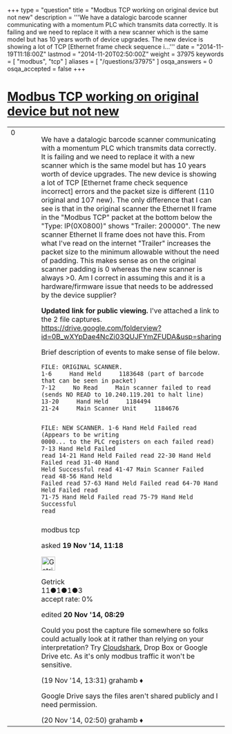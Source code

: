 +++
type = "question"
title = "Modbus TCP working on original device but not new"
description = '''We have a datalogic barcode scanner communicating with a momentum PLC which transmits data correctly. It is failing and we need to replace it with a new scanner which is the same model but has 10 years worth of device upgrades.  The new device is showing a lot of TCP [Ethernet frame check sequence i...'''
date = "2014-11-19T11:18:00Z"
lastmod = "2014-11-20T02:50:00Z"
weight = 37975
keywords = [ "modbus", "tcp" ]
aliases = [ "/questions/37975" ]
osqa_answers = 0
osqa_accepted = false
+++

<div class="headNormal">

# [Modbus TCP working on original device but not new](/questions/37975/modbus-tcp-working-on-original-device-but-not-new)

</div>

<div id="main-body">

<div id="askform">

<table id="question-table" style="width:100%;"><colgroup><col style="width: 50%" /><col style="width: 50%" /></colgroup><tbody><tr class="odd"><td style="width: 30px; vertical-align: top"><div class="vote-buttons"><span id="post-37975-upvote" class="ajax-command post-vote up" rel="nofollow" title="I like this post (click again to cancel)"> </span><div id="post-37975-score" class="post-score" title="current number of votes">0</div><span id="post-37975-downvote" class="ajax-command post-vote down" rel="nofollow" title="I dont like this post (click again to cancel)"> </span> <span id="favorite-mark" class="ajax-command favorite-mark" rel="nofollow" title="mark/unmark this question as favorite (click again to cancel)"> </span><div id="favorite-count" class="favorite-count"></div></div></td><td><div id="item-right"><div class="question-body"><p>We have a datalogic barcode scanner communicating with a momentum PLC which transmits data correctly. It is failing and we need to replace it with a new scanner which is the same model but has 10 years worth of device upgrades. The new device is showing a lot of TCP [Ethernet frame check sequence incorrect] errors and the packet size is different (110 original and 107 new). The only difference that I can see is that in the original scanner the Ethernet II frame in the "Modbus TCP" packet at the bottom below the "Type: IP(0X0800)" shows "Trailer: 200000". The new scanner Ethernet II frame does not have this. From what I've read on the internet "Trailer" increases the packet size to the minimum allowable without the need of padding. This makes sense as on the original scanner padding is 0 whereas the new scanner is always &gt;0. Am I correct in assuming this and it is a hardware/firmware issue that needs to be addressed by the device supplier?<br />
</p><p><strong>Updated link for public viewing.</strong> I've attached a link to the 2 file captures. <a href="https://drive.google.com/folderview?id=0B_wXYpDae4NcZi03QUJFYmZFUDA&amp;usp=sharing">https://drive.google.com/folderview?id=0B_wXYpDae4NcZi03QUJFYmZFUDA&amp;usp=sharing</a></p><p>Brief description of events to make sense of file below.</p><pre><code>FILE: ORIGINAL SCANNER.
1-6     Hand Held     1183648 (part of barcode that can be seen in packet)
7-12     No Read     Main scanner failed to read (sends NO READ to 10.240.119.201 to halt line)
13-20     Hand Held     1184494
21-24     Main Scanner Unit     1184676

FILE: NEW SCANNER.
1-6     Hand Held     Failed read (Appears to be writing 0000... to the PLC registers on each failed read)
7-13     Hand Held     Failed read
14-21     Hand Held     Failed read
22-30     Hand Held     Failed read
31-40     Hand Held     Successful read
41-47     Main Scanner     Failed read
48-56    Hand Held     Failed read
57-63     Hand Held     Failed read
64-70     Hand Held     Failed read
71-75     Hand Held     Failed read
75-79     Hand Held     Successful read</code></pre></div><div id="question-tags" class="tags-container tags"><span class="post-tag tag-link-modbus" rel="tag" title="see questions tagged &#39;modbus&#39;">modbus</span> <span class="post-tag tag-link-tcp" rel="tag" title="see questions tagged &#39;tcp&#39;">tcp</span></div><div id="question-controls" class="post-controls"></div><div class="post-update-info-container"><div class="post-update-info post-update-info-user"><p>asked <strong>19 Nov '14, 11:18</strong></p><img src="https://secure.gravatar.com/avatar/55a1164db71809747f872b07af68319d?s=32&amp;d=identicon&amp;r=g" class="gravatar" width="32" height="32" alt="Getrick&#39;s gravatar image" /><p><span>Getrick</span><br />
<span class="score" title="11 reputation points">11</span><span title="1 badges"><span class="badge1">●</span><span class="badgecount">1</span></span><span title="1 badges"><span class="silver">●</span><span class="badgecount">1</span></span><span title="3 badges"><span class="bronze">●</span><span class="badgecount">3</span></span><br />
<span class="accept_rate" title="Rate of the user&#39;s accepted answers">accept rate:</span> <span title="Getrick has no accepted answers">0%</span> </br></p></div><div class="post-update-info post-update-info-edited"><p><span> edited <strong>20 Nov '14, 08:29</strong> </span></p></div></div><div id="comments-container-37975" class="comments-container"><span id="37978"></span><div id="comment-37978" class="comment"><div id="post-37978-score" class="comment-score"></div><div class="comment-text"><p>Could you post the capture file somewhere so folks could actually look at it rather than relying on your interpretation? Try <a href="http://cloudshark.org">Cloudshark</a>, Drop Box or Google Drive etc. As it's only modbus traffic it won't be sensitive.</p></div><div id="comment-37978-info" class="comment-info"><span class="comment-age">(19 Nov '14, 13:31)</span> <span class="comment-user userinfo">grahamb ♦</span></div></div><span id="38009"></span><div id="comment-38009" class="comment"><div id="post-38009-score" class="comment-score"></div><div class="comment-text"><p>Google Drive says the files aren't shared publicly and I need permission.</p></div><div id="comment-38009-info" class="comment-info"><span class="comment-age">(20 Nov '14, 02:50)</span> <span class="comment-user userinfo">grahamb ♦</span></div></div></div><div id="comment-tools-37975" class="comment-tools"></div><div class="clear"></div><div id="comment-37975-form-container" class="comment-form-container"></div><div class="clear"></div></div></td></tr></tbody></table>

</div>

</div>

